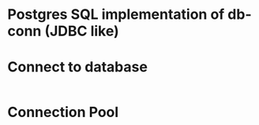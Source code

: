 # Postgres SQL implementation of db-conn (JDBC like)


# Connect to database
```

```
# Connection Pool
```

```
